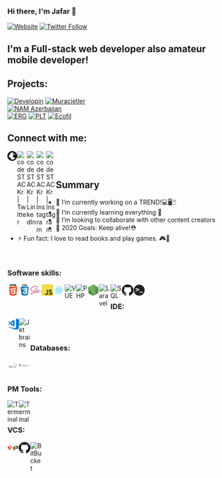 ### Hi there, I'm Jafar 👋

[![Website](https://img.shields.io/website?label=jafarjabbar.com&style=for-the-badge&url=https%3A%2F%2Fjafarjabbar.com)](https://jafarjabbar.com)
[![Twitter Follow](https://img.shields.io/twitter/follow/JafarJabbar?color=1DA1F2&logo=twitter&style=for-the-badge)](https://twitter.com/JafarJabbar6)

## I'm a Full-stack web developer also amateur mobile developer!

## Projects:
[![Developin](https://img.shields.io/website?label=Developin&style=for-the-badge&url=https%3A%2F%2Fjdevelopin.az)](https://developin.az)
[![Muracietler](https://img.shields.io/website?label=Muracietler&style=for-the-badge&url=https%3A%2F%2FMuracietler.banker.az)](http://muracietler.banker.az)<br/>
[![NAM Azerbaijan](https://img.shields.io/website?label=NAMAzerbaijan&style=for-the-badge&url=https%3A%2F%2Fnamazerbaijan.org)](http://namazerbaijan.org)<br/>
[![ERG](https://img.shields.io/website?label=ERG&style=for-the-badge&url=https%3A%2F%2FErg.az)](https://erg.az)
[![PLT](https://img.shields.io/website?label=PLT&style=for-the-badge&url=https%3A%2F%2FPlt.az)](https://plt.az)
[![Ecofil](https://img.shields.io/website?label=Ecofil&style=for-the-badge&url=https%3A%2F%2FEcofil.az)](https://ecofil.az)<br/>

## Connect with me:

[<img align="left" alt="JafarJabbar.com" width="22px" src="https://raw.githubusercontent.com/iconic/open-iconic/master/svg/globe.svg" />](https://jafarjabbar.com)
[<img align="left" alt="codeSTACKr | Twitter" width="22px" src="https://cdn.jsdelivr.net/npm/simple-icons@v3/icons/twitter.svg" />](https://twitter.com/JafarJabbar6)
[<img align="left" alt="codeSTACKr | LinkedIn" width="22px" src="https://cdn.jsdelivr.net/npm/simple-icons@v3/icons/linkedin.svg" />](https://www.linkedin.com/in/ceff-cabbarli-930222139)
[<img align="left" alt="codeSTACKr | Instagram" width="22px" src="https://cdn.jsdelivr.net/npm/simple-icons@v3/icons/facebook.svg" />](https://www.facebook.com/jafar.jabbarli.3)
[<img align="left" alt="codeSTACKr | Instagram" width="22px" src="https://cdn.jsdelivr.net/npm/simple-icons@v3/icons/instagram.svg" />](https://www.instagram.com/jfrjbbrl)
<br/>
<br/>
## Summary

- 🔭 I’m currently working on a TREND!💻🖥🖱
- 🌱 I’m currently learning everything 🤣
- 👯 I’m looking to collaborate with other content creators
- 🥅 2020 Goals: Keep alive!⛑
- ⚡ Fun fact: I love to read books and play games. 🎮📕
<br />

### Software skills:

<img align="left" alt="HTML5" width="26px" src="https://raw.githubusercontent.com/github/explore/80688e429a7d4ef2fca1e82350fe8e3517d3494d/topics/html/html.png" />
<img align="left" alt="CSS3" width="26px" src="https://raw.githubusercontent.com/github/explore/80688e429a7d4ef2fca1e82350fe8e3517d3494d/topics/css/css.png" />
<img align="left" alt="Sass" width="26px" src="https://raw.githubusercontent.com/github/explore/80688e429a7d4ef2fca1e82350fe8e3517d3494d/topics/sass/sass.png" />
<img align="left" alt="JavaScript" width="26px" src="https://raw.githubusercontent.com/github/explore/80688e429a7d4ef2fca1e82350fe8e3517d3494d/topics/javascript/javascript.png" />
<img align="left" alt="React" width="26px" src="https://raw.githubusercontent.com/github/explore/80688e429a7d4ef2fca1e82350fe8e3517d3494d/topics/react/react.png" />
<img align="left" alt="VUE" width="26px" src="https://banner2.cleanpng.com/20180718/cbh/kisspng-vue-js-javascript-library-angularjs-react-vue-js-5b4ebe1bc45884.1915769815318871318042.jpg" />
<img align="left" alt="PHP" width="26px" src="https://cdn4.iconfinder.com/data/icons/logos-and-brands/512/256_Php_logo-512.png" />
<img align="left" alt="Node.js" width="26px" src="https://raw.githubusercontent.com/github/explore/80688e429a7d4ef2fca1e82350fe8e3517d3494d/topics/nodejs/nodejs.png" />
<img align="left" alt="Laravel" width="26px" src="https://logodix.com/logo/2150936.png" />
<img align="left" alt="SQL" width="26px" src="https://www.jing.fm/clipimg/full/288-2885586_electric-bikes-socket-io-socket-io-logo-svg.png" />
<img align="left" alt="GitHub" width="26px" src="https://raw.githubusercontent.com/github/explore/78df643247d429f6cc873026c0622819ad797942/topics/github/github.png" />
<img align="left" alt="Terminal" width="26px" src="https://raw.githubusercontent.com/github/explore/80688e429a7d4ef2fca1e82350fe8e3517d3494d/topics/terminal/terminal.png" />
<br/>

### IDE:
<img align="left" alt="Visual Studio Code" width="26px" src="https://raw.githubusercontent.com/github/explore/80688e429a7d4ef2fca1e82350fe8e3517d3494d/topics/visual-studio-code/visual-studio-code.png" />
<img align="left" alt="Jet brains" width="26px" src="https://software-sources.co.il/wp-content/uploads/2018/05/JetBrains_logo.png" />
<br/>
<br/>

### Databases:
<img align="left" alt="MySQL" width="26px" src="https://raw.githubusercontent.com/github/explore/80688e429a7d4ef2fca1e82350fe8e3517d3494d/topics/mysql/mysql.png" />
<img align="left" alt="MongoDB" width="26px" src="https://raw.githubusercontent.com/github/explore/80688e429a7d4ef2fca1e82350fe8e3517d3494d/topics/mongodb/mongodb.png" />

<br/>
<br/>

### PM Tools:
<img align="left" alt="Terminal" width="26px" src="https://cdn0.iconfinder.com/data/icons/social-network-24/512/Trello-512.png" />
<img align="left" alt="Terminal" width="26px" src="https://seeklogo.com/images/J/jira-logo-FD39F795A7-seeklogo.com.png" />

<br/>
<br/>

### VCS:
<img align="left" alt="Git" width="26px" src="https://raw.githubusercontent.com/github/explore/80688e429a7d4ef2fca1e82350fe8e3517d3494d/topics/git/git.png" />
<img align="left" alt="GitHub" width="26px" src="https://raw.githubusercontent.com/github/explore/78df643247d429f6cc873026c0622819ad797942/topics/github/github.png" />
<img align="left" alt="BitBucket" width="26px" src="https://logodix.com/logo/911542.png" />
